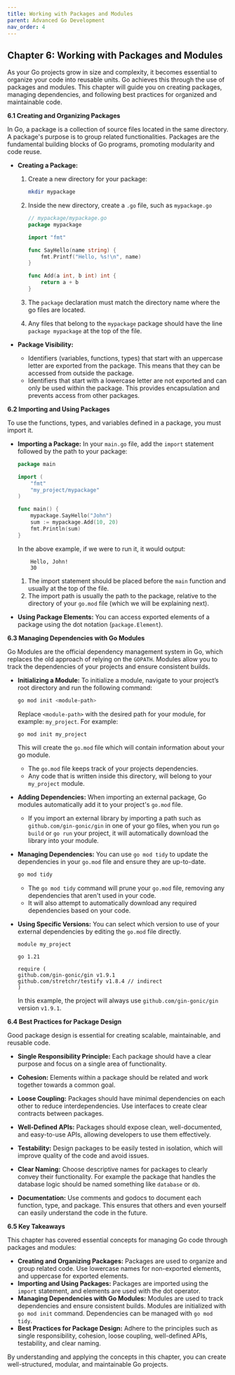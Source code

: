 ```yaml
---
title: Working with Packages and Modules
parent: Advanced Go Development
nav_order: 4
---
```


## Chapter 6: Working with Packages and Modules

As your Go projects grow in size and complexity, it becomes essential to organize your code into reusable units. Go achieves this through the use of packages and modules. This chapter will guide you on creating packages, managing dependencies, and following best practices for organized and maintainable code.

**6.1 Creating and Organizing Packages**

In Go, a package is a collection of source files located in the same directory. A package's purpose is to group related functionalities. Packages are the fundamental building blocks of Go programs, promoting modularity and code reuse.

*   **Creating a Package:**
    1.  Create a new directory for your package:

        ```bash
        mkdir mypackage
        ```
    2.  Inside the new directory, create a `.go` file, such as `mypackage.go`

        ```go
        // mypackage/mypackage.go
        package mypackage

        import "fmt"

        func SayHello(name string) {
            fmt.Printf("Hello, %s!\n", name)
        }

        func Add(a int, b int) int {
            return a + b
        }
        ```

    3.  The `package` declaration must match the directory name where the go files are located. 
    4.  Any files that belong to the `mypackage` package should have the line `package mypackage` at the top of the file.

*   **Package Visibility:**
    *   Identifiers (variables, functions, types) that start with an uppercase letter are exported from the package. This means that they can be accessed from outside the package.
    *   Identifiers that start with a lowercase letter are not exported and can only be used within the package. This provides encapsulation and prevents access from other packages.

**6.2 Importing and Using Packages**

To use the functions, types, and variables defined in a package, you must import it.

*   **Importing a Package:**
     In your `main.go` file, add the `import` statement followed by the path to your package:
    ```go
	package main

	import (
		"fmt"
		"my_project/mypackage"
	)
	
	func main() {
		mypackage.SayHello("John")
		sum := mypackage.Add(10, 20)
		fmt.Println(sum)
	}
    ```
	In the above example, if we were to run it, it would output:
	
    ```
	    Hello, John!
	    30
	```
    
    1.  The import statement should be placed before the `main` function and usually at the top of the file.
    2.  The import path is usually the path to the package, relative to the directory of your `go.mod` file (which we will be explaining next).

*   **Using Package Elements:**
    You can access exported elements of a package using the dot notation (`package.Element`).

**6.3 Managing Dependencies with Go Modules**

Go Modules are the official dependency management system in Go, which replaces the old approach of relying on the `GOPATH`. Modules allow you to track the dependencies of your projects and ensure consistent builds.

*   **Initializing a Module:**
    To initialize a module, navigate to your project’s root directory and run the following command:

    ```bash
    go mod init <module-path>
    ```

    Replace `<module-path>` with the desired path for your module, for example: `my_project`.
	For example:
    ```bash
	go mod init my_project
    ```
	This will create the `go.mod` file which will contain information about your go module.
    
    *   The `go.mod` file keeps track of your projects dependencies.
	*   Any code that is written inside this directory, will belong to your `my_project` module.

*   **Adding Dependencies:**
    When importing an external package, Go modules automatically add it to your project's `go.mod` file.
    *   If you import an external library by importing a path such as `github.com/gin-gonic/gin` in one of your go files, when you run `go build` or `go run` your project, it will automatically download the library into your module.

*   **Managing Dependencies:**
	You can use `go mod tidy` to update the dependencies in your `go.mod` file and ensure they are up-to-date.
	```bash
	go mod tidy
	```
    *   The `go mod tidy` command will prune your `go.mod` file, removing any dependencies that aren't used in your code.
	*   It will also attempt to automatically download any required dependencies based on your code.

*   **Using Specific Versions:**
	You can select which version to use of your external dependencies by editing the `go.mod` file directly.
    
    ```
    module my_project

    go 1.21

    require (
	github.com/gin-gonic/gin v1.9.1
	github.com/stretchr/testify v1.8.4 // indirect
    )
    ```
    In this example, the project will always use `github.com/gin-gonic/gin` version `v1.9.1`.

**6.4 Best Practices for Package Design**

Good package design is essential for creating scalable, maintainable, and reusable code.

*   **Single Responsibility Principle:** Each package should have a clear purpose and focus on a single area of functionality.

*   **Cohesion:** Elements within a package should be related and work together towards a common goal.

*   **Loose Coupling:** Packages should have minimal dependencies on each other to reduce interdependencies. Use interfaces to create clear contracts between packages.

*   **Well-Defined APIs:** Packages should expose clean, well-documented, and easy-to-use APIs, allowing developers to use them effectively.

*   **Testability:** Design packages to be easily tested in isolation, which will improve quality of the code and avoid issues.

*   **Clear Naming:** Choose descriptive names for packages to clearly convey their functionality. For example the package that handles the database logic should be named something like `database` or `db`.

*   **Documentation:** Use comments and godocs to document each function, type, and package. This ensures that others and even yourself can easily understand the code in the future.

**6.5 Key Takeaways**

This chapter has covered essential concepts for managing Go code through packages and modules:

*   **Creating and Organizing Packages:** Packages are used to organize and group related code. Use lowercase names for non-exported elements, and uppercase for exported elements.
*   **Importing and Using Packages:** Packages are imported using the `import` statement, and elements are used with the dot operator.
*   **Managing Dependencies with Go Modules:** Modules are used to track dependencies and ensure consistent builds. Modules are initialized with `go mod init` command. Dependencies can be managed with `go mod tidy`.
*   **Best Practices for Package Design:** Adhere to the principles such as single responsibility, cohesion, loose coupling, well-defined APIs, testability, and clear naming.

By understanding and applying the concepts in this chapter, you can create well-structured, modular, and maintainable Go projects.

